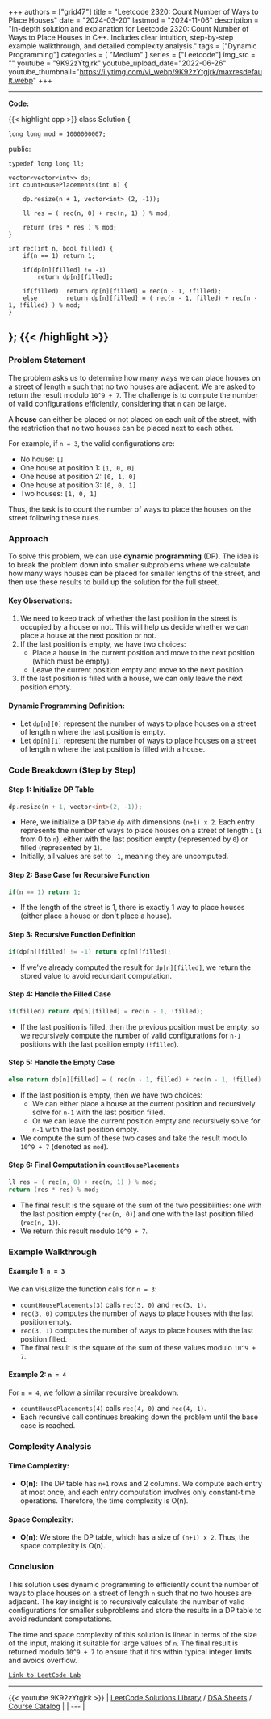 
+++
authors = ["grid47"]
title = "Leetcode 2320: Count Number of Ways to Place Houses"
date = "2024-03-20"
lastmod = "2024-11-06"
description = "In-depth solution and explanation for Leetcode 2320: Count Number of Ways to Place Houses in C++. Includes clear intuition, step-by-step example walkthrough, and detailed complexity analysis."
tags = ["Dynamic Programming"]
categories = [
    "Medium"
]
series = ["Leetcode"]
img_src = ""
youtube = "9K92zYtgjrk"
youtube_upload_date="2022-06-26"
youtube_thumbnail="https://i.ytimg.com/vi_webp/9K92zYtgjrk/maxresdefault.webp"
+++



---
**Code:**

{{< highlight cpp >}}
class Solution {

    long long mod = 1000000007;

public:

    typedef long long ll;

    vector<vector<int>> dp;
    int countHousePlacements(int n) {
        
        dp.resize(n + 1, vector<int> (2, -1));
        
        ll res = ( rec(n, 0) + rec(n, 1) ) % mod;

        return (res * res ) % mod;
    }

    int rec(int n, bool filled) {
        if(n == 1) return 1;
        
        if(dp[n][filled] != -1)
            return dp[n][filled];

        if(filled)  return dp[n][filled] = rec(n - 1, !filled);
        else        return dp[n][filled] = ( rec(n - 1, filled) + rec(n - 1, !filled) ) % mod;
    }

};
{{< /highlight >}}
---

### Problem Statement

The problem asks us to determine how many ways we can place houses on a street of length `n` such that no two houses are adjacent. We are asked to return the result modulo `10^9 + 7`. The challenge is to compute the number of valid configurations efficiently, considering that `n` can be large.

A **house** can either be placed or not placed on each unit of the street, with the restriction that no two houses can be placed next to each other. 

For example, if `n = 3`, the valid configurations are:
- No house: `[]`
- One house at position 1: `[1, 0, 0]`
- One house at position 2: `[0, 1, 0]`
- One house at position 3: `[0, 0, 1]`
- Two houses: `[1, 0, 1]`

Thus, the task is to count the number of ways to place the houses on the street following these rules.

### Approach

To solve this problem, we can use **dynamic programming** (DP). The idea is to break the problem down into smaller subproblems where we calculate how many ways houses can be placed for smaller lengths of the street, and then use these results to build up the solution for the full street.

#### Key Observations:
1. We need to keep track of whether the last position in the street is occupied by a house or not. This will help us decide whether we can place a house at the next position or not.
2. If the last position is empty, we have two choices:
   - Place a house in the current position and move to the next position (which must be empty).
   - Leave the current position empty and move to the next position.
3. If the last position is filled with a house, we can only leave the next position empty.

#### Dynamic Programming Definition:
- Let `dp[n][0]` represent the number of ways to place houses on a street of length `n` where the last position is empty.
- Let `dp[n][1]` represent the number of ways to place houses on a street of length `n` where the last position is filled with a house.

### Code Breakdown (Step by Step)

#### Step 1: Initialize DP Table
```cpp
dp.resize(n + 1, vector<int>(2, -1));
```
- Here, we initialize a DP table `dp` with dimensions `(n+1) x 2`. Each entry represents the number of ways to place houses on a street of length `i` (`i` from 0 to `n`), either with the last position empty (represented by `0`) or filled (represented by `1`).
- Initially, all values are set to `-1`, meaning they are uncomputed.

#### Step 2: Base Case for Recursive Function
```cpp
if(n == 1) return 1;
```
- If the length of the street is 1, there is exactly 1 way to place houses (either place a house or don't place a house).

#### Step 3: Recursive Function Definition
```cpp
if(dp[n][filled] != -1) return dp[n][filled];
```
- If we've already computed the result for `dp[n][filled]`, we return the stored value to avoid redundant computation.

#### Step 4: Handle the Filled Case
```cpp
if(filled) return dp[n][filled] = rec(n - 1, !filled);
```
- If the last position is filled, then the previous position must be empty, so we recursively compute the number of valid configurations for `n-1` positions with the last position empty (`!filled`).

#### Step 5: Handle the Empty Case
```cpp
else return dp[n][filled] = ( rec(n - 1, filled) + rec(n - 1, !filled) ) % mod;
```
- If the last position is empty, then we have two choices:
  - We can either place a house at the current position and recursively solve for `n-1` with the last position filled.
  - Or we can leave the current position empty and recursively solve for `n-1` with the last position empty.
- We compute the sum of these two cases and take the result modulo `10^9 + 7` (denoted as `mod`).

#### Step 6: Final Computation in `countHousePlacements`
```cpp
ll res = ( rec(n, 0) + rec(n, 1) ) % mod;
return (res * res) % mod;
```
- The final result is the square of the sum of the two possibilities: one with the last position empty (`rec(n, 0)`) and one with the last position filled (`rec(n, 1)`).
- We return this result modulo `10^9 + 7`.

### Example Walkthrough

#### Example 1: `n = 3`
We can visualize the function calls for `n = 3`:
- `countHousePlacements(3)` calls `rec(3, 0)` and `rec(3, 1)`.
- `rec(3, 0)` computes the number of ways to place houses with the last position empty.
- `rec(3, 1)` computes the number of ways to place houses with the last position filled.
- The final result is the square of the sum of these values modulo `10^9 + 7`.

#### Example 2: `n = 4`
For `n = 4`, we follow a similar recursive breakdown:
- `countHousePlacements(4)` calls `rec(4, 0)` and `rec(4, 1)`.
- Each recursive call continues breaking down the problem until the base case is reached.

### Complexity Analysis

#### Time Complexity:
- **O(n)**: The DP table has `n+1` rows and 2 columns. We compute each entry at most once, and each entry computation involves only constant-time operations. Therefore, the time complexity is O(n).

#### Space Complexity:
- **O(n)**: We store the DP table, which has a size of `(n+1) x 2`. Thus, the space complexity is O(n).

### Conclusion

This solution uses dynamic programming to efficiently count the number of ways to place houses on a street of length `n` such that no two houses are adjacent. The key insight is to recursively calculate the number of valid configurations for smaller subproblems and store the results in a DP table to avoid redundant computations.

The time and space complexity of this solution is linear in terms of the size of the input, making it suitable for large values of `n`. The final result is returned modulo `10^9 + 7` to ensure that it fits within typical integer limits and avoids overflow.

[`Link to LeetCode Lab`](https://leetcode.com/problems/count-number-of-ways-to-place-houses/description/)

---
{{< youtube 9K92zYtgjrk >}}
| [LeetCode Solutions Library](https://grid47.xyz/leetcode/) / [DSA Sheets](https://grid47.xyz/sheets/) / [Course Catalog](https://grid47.xyz/courses/) |
| --- |
